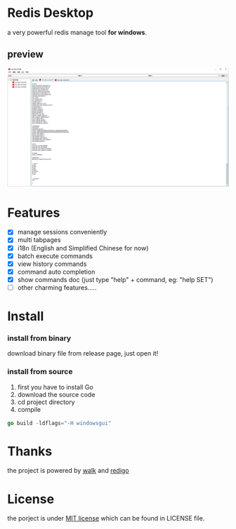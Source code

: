 # Redis Desktop

a very powerful redis manage tool **for windows**.


## preview
![demo](screenshoot/tabpage.png)

# Features
* [x] manage sessions conveniently 
* [x] multi tabpages 
* [x] i18n (English and Simplified Chinese for now)
* [x] batch execute commands
* [x] view history commands
* [x] command auto completion
* [x] show commands doc (just type "help" + command, eg: "help SET")
* [ ] other charming features.....

# Install

### install from binary
download binary file from release page, just open it!

### install from source
1. first you have to install Go
2. download the source code
3. cd project directory
4. compile
```go
go build -ldflags="-H windowsgui"
```


# Thanks 
the project is powered by [walk](https://github.com/lxn/walk) and [redigo](https://github.com/gomodule/redigo)

# License
the porject is under [MIT license](LICENSE) which can be found in LICENSE file.
